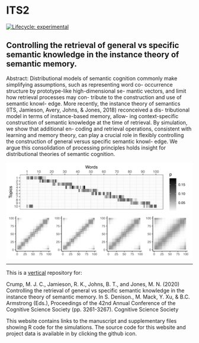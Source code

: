 # ITS2

<!-- badges: start -->
[![Lifecycle: experimental](https://img.shields.io/badge/lifecycle-experimental-orange.svg)](https://www.tidyverse.org/lifecycle/#experimental)

<!-- badges: end -->

## Controlling the retrieval of general vs specific semantic knowledge in the instance theory of semantic memory.

<div class="row">
<div class="col-sm-6">

Abstract: Distributional models of semantic cognition commonly make simplifying assumptions, such as representing word co- occurrence structure by prototype-like high-dimensional se- mantic vectors, and limit how retrieval processes may con- tribute to the construction and use of semantic knowl- edge. More recently, the instance theory of semantics (ITS, Jamieson, Avery, Johns, & Jones, 2018) reconceived a dis- tributional model in terms of instance-based memory, allow- ing context-specific construction of semantic knowledge at the time of retrieval. By simulation, we show that additional en- coding and retrieval operations, consistent with learning and memory theory, can play a crucial role in flexibly controlling the construction of general versus specific semantic knowl- edge. We argue this consolidation of processing principles holds insight for distributional theories of semantic cognition.
</div>
<div class="col-sm-6">
<img src='man/figures/front.png' align="center" />
</div>
</div>

---

This is a [vertical](https://crumplab.github.io/vertical/) repository for:

Crump, M. J. C., Jamieson, R. K., Johns, B. T., and Jones, M. N. (2020) Controlling the retrieval of general vs specific semantic knowledge in the instance theory of semantic memory.  In S. Denison., M. Mack, Y. Xu, & B.C. Armstrong (Eds.), Proceedings of the 42nd Annual Conference of the Cognitive Science Society (pp. 3261-3267). Cognitive Science Society

This website contains links to the manuscript and supplementary files showing R code for the simulations. The source code for this website and project data is available in by clicking the github icon.






